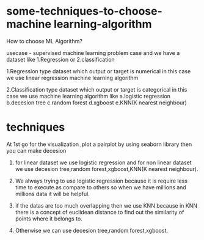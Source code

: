 # some-techniques-to-choose-machine learning-algorithm
How to choose ML Algorithm?

usecase - supervised machine learning problem case and we have a dataset like 1.Regression  or 2.classification

1.Regression type dataset which output or target is numerical in this case we use linear regression machine learning algorithm

2.Classification type dataset which output or target is categorical in this case we use machine learning algorithm like
a.logistic regression
b.decesion tree
c.random forest
d.xgboost
e.KNN(K nearest neighbour)

# techniques
At 1st go for the visualization ,plot a pairplot by using seaborn library then you can make decesion

1. for linear dataset we use logistic regression and for non linear dataset we use decesion tree,random forest,xgboost,KNN(K nearest neighbour).

2. We always trying to use logistic regression because it is require less time to execute as compare to others so when we have millions and millions data it will be helpful.

3. if the datas are too much overlapping then we use KNN because in KNN there is a concept of euclidean distance to find out the similarity of points where it belongs to.

4. Otherwise we can use decesion tree,random forest,xgboost.

